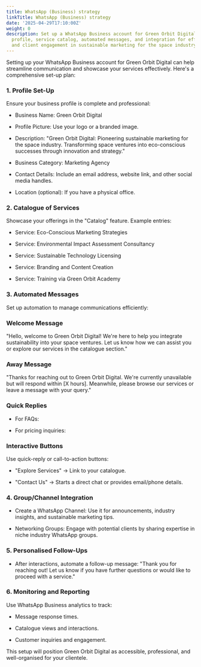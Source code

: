 ```yaml
---
title: WhatsApp (Business) strategy
linkTitle: WhatsApp (Business) strategy
date: '2025-04-29T17:10:00Z'
weight: 0
description: Set up a WhatsApp Business account for Green Orbit Digital with a complete
  profile, service catalog, automated messages, and integration for effective communication
  and client engagement in sustainable marketing for the space industry.
---
```



Setting up your WhatsApp Business account for Green Orbit Digital can help streamline communication and showcase your services effectively. Here's a comprehensive set-up plan:

<!-- Unsupported block type: divider -->

### 1. Profile Set-Up

Ensure your business profile is complete and professional:

- Business Name: Green Orbit Digital

- Profile Picture: Use your logo or a branded image.

- Description:
"Green Orbit Digital: Pioneering sustainable marketing for the space industry. Transforming space ventures into eco-conscious successes through innovation and strategy."

- Business Category: Marketing Agency

- Contact Details: Include an email address, website link, and other social media handles.

- Location (optional): If you have a physical office.

<!-- Unsupported block type: divider -->

### 2. Catalogue of Services

Showcase your offerings in the "Catalog" feature. Example entries:

- Service: Eco-Conscious Marketing Strategies

- Service: Environmental Impact Assessment Consultancy

- Service: Sustainable Technology Licensing

- Service: Branding and Content Creation

- Service: Training via Green Orbit Academy

<!-- Unsupported block type: divider -->

### 3. Automated Messages

Set up automation to manage communications efficiently:

### Welcome Message

"Hello, welcome to Green Orbit Digital! We're here to help you integrate sustainability into your space ventures. Let us know how we can assist you or explore our services in the catalogue section."

### Away Message

"Thanks for reaching out to Green Orbit Digital. We're currently unavailable but will respond within [X hours]. Meanwhile, please browse our services or leave a message with your query."

### Quick Replies

- For FAQs:

- For pricing inquiries:

### Interactive Buttons

Use quick-reply or call-to-action buttons:

- "Explore Services" → Link to your catalogue.

- "Contact Us" → Starts a direct chat or provides email/phone details.

<!-- Unsupported block type: divider -->

### 4. Group/Channel Integration

- Create a WhatsApp Channel: Use it for announcements, industry insights, and sustainable marketing tips.

- Networking Groups: Engage with potential clients by sharing expertise in niche industry WhatsApp groups.

<!-- Unsupported block type: divider -->

### 5. Personalised Follow-Ups

- After interactions, automate a follow-up message:
"Thank you for reaching out! Let us know if you have further questions or would like to proceed with a service."

<!-- Unsupported block type: divider -->

### 6. Monitoring and Reporting

Use WhatsApp Business analytics to track:

- Message response times.

- Catalogue views and interactions.

- Customer inquiries and engagement.

This setup will position Green Orbit Digital as accessible, professional, and well-organised for your clientele.